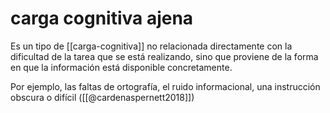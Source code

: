 # carga cognitiva ajena
Es un tipo de [[carga-cognitiva]] no relacionada directamente con la dificultad de la tarea que se está realizando, sino que proviene de la forma en que la información está disponible concretamente.

Por ejemplo, las faltas de ortografía, el ruido informacional, una instrucción obscura o difícil ([[@cardenaspernett2018]])
